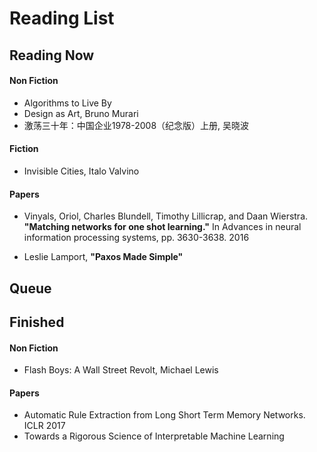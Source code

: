 # Reading List

## Reading Now

#### Non Fiction

- Algorithms to Live By
- Design as Art, Bruno Murari 
- 激荡三十年：中国企业1978-2008（纪念版）上册, 吴晓波

#### Fiction

- Invisible Cities, Italo Valvino 


#### Papers

- Vinyals, Oriol, Charles Blundell, Timothy Lillicrap, and Daan Wierstra. **"Matching networks for one shot learning."** In Advances in neural information processing systems, pp. 3630-3638. 2016

- Leslie Lamport, **"Paxos Made Simple"**

## Queue





## Finished

#### Non Fiction

- Flash Boys: A Wall Street Revolt, Michael Lewis

#### Papers

- Automatic Rule Extraction from Long Short Term Memory Networks. ICLR 2017
- Towards a Rigorous Science of Interpretable Machine Learning

